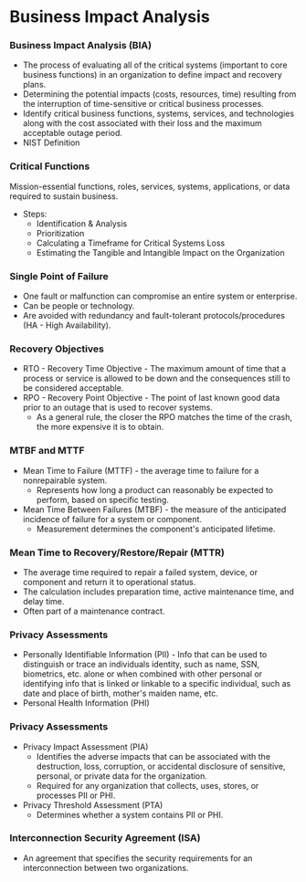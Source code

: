 # Business Impact Analysis

### **Business Impact Analysis \(BIA\)**

* The process of evaluating all of the critical systems \(important to core business functions\) in an organization to define impact and recovery plans.
* Determining the potential impacts \(costs, resources, time\) resulting from the interruption of time-sensitive or critical business processes.
* Identify critical business functions, systems, services, and technologies along with the cost associated with their loss and the maximum acceptable outage period.
* NIST Definition

### **Critical Functions**

Mission-essential functions, roles, services, systems, applications, or data required to sustain business.

* Steps:
  * Identification & Analysis
  * Prioritization
  * Calculating a Timeframe for Critical Systems Loss
  * Estimating the Tangible and Intangible Impact on the Organization

### **Single Point of Failure**

* One fault or malfunction can compromise an entire system or enterprise.
* Can be people or technology.
* Are avoided with redundancy and fault-tolerant protocols/procedures \(HA - High Availability\).

### **Recovery Objectives**

* RTO - Recovery Time Objective - The maximum amount of time that a process or service is allowed to be down and the consequences still to be considered acceptable.
* RPO - Recovery Point Objective - The point of last known good data prior to an outage that is used to recover systems.
  * As a general rule, the closer the RPO matches the time of the crash, the more expensive it is to obtain.

### **MTBF and MTTF**

* Mean Time to Failure \(MTTF\) - the average time to failure for a nonrepairable system.
  * Represents how long a product can reasonably be expected to perform, based on specific testing.
* Mean Time Between Failures \(MTBF\) - the measure of the anticipated incidence of failure for a system or component.
  * Measurement determines the component's anticipated lifetime.

### **Mean Time to Recovery/Restore/Repair \(MTTR\)**

* The average time required to repair a failed system, device, or component and return it to operational status.
* The calculation includes preparation time, active maintenance time, and delay time.
* Often part of a maintenance contract.

### **Privacy Assessments**

* Personally Identifiable Information \(PII\) - Info that can be used to distinguish or trace an individuals identity, such as name, SSN, biometrics, etc. alone or when combined with other personal or identifying info that is linked or linkable to a specific individual, such as date and place of birth, mother's maiden name, etc.
* Personal Health Information \(PHI\)

### **Privacy Assessments**

* Privacy Impact Assessment \(PIA\)
  * Identifies the adverse impacts that can be associated with the destruction, loss, corruption, or accidental disclosure of sensitive, personal, or private data for the organization.
  * Required for any organization that collects, uses, stores, or processes PII or PHI.
* Privacy Threshold Assessment \(PTA\)
  * Determines whether a system contains PII or PHI.

### **Interconnection Security Agreement \(ISA\)**

* An agreement that specifies the security requirements for an interconnection between two organizations.

